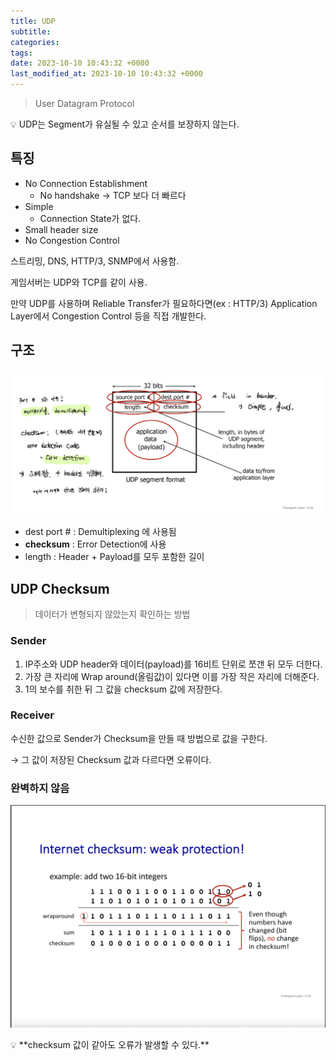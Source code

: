 ```yaml
---
title: UDP
subtitle: 
categories: 
tags: 
date: 2023-10-10 10:43:32 +0000
last_modified_at: 2023-10-10 10:43:32 +0000
---
```


> User Datagram Protocol
> 

<aside>
💡 UDP는 Segment가 유실될 수 있고 순서를 보장하지 않는다.

</aside>

## 특징

- No Connection Establishment
    - No handshake → TCP 보다 더 빠르다
- Simple
    - Connection State가 없다.
- Small header size
- No Congestion Control

스트리밍, DNS, HTTP/3, SNMP에서 사용함.

게임서버는 UDP와 TCP를 같이 사용.

만약 UDP를 사용하며 Reliable Transfer가 필요하다면(ex : HTTP/3) Application Layer에서 Congestion Control 등을 직접 개발한다.

## 구조

![Untitled](/assets/images/2023-10-10-UDP/Untitled.png)

- dest port # : Demultiplexing 에 사용됨
- **checksum** : Error Detection에 사용
- length : Header + Payload를 모두 포함한 길이

## UDP Checksum

> 데이터가 변형되지 않았는지 확인하는 방법
> 

### Sender

1. IP주소와 UDP header와 데이터(payload)를 16비트 단위로 쪼갠 뒤 모두 더한다.
2. 가장 큰 자리에 Wrap around(올림값)이 있다면 이를 가장 작은 자리에 더해준다.
3. 1의 보수를 취한 뒤 그 값을 checksum 값에 저장한다.

### Receiver

수신한 값으로 Sender가 Checksum을 만들 때 방법으로 값을 구한다.

→ 그 값이 저장된 Checksum 값과 다르다면 오류이다.

### 완벽하지 않음

![Untitled](/assets/images/2023-10-10-UDP/Untitled%201.png)

<aside>
💡 **checksum 값이 같아도 오류가 발생할 수 있다.**

</aside>